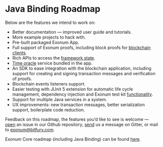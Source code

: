 # Java Binding Roadmap

Below are the features we intend to work on:

* Better documentation — improved user guide and tutorials.
* More example projects to hack with.
* Pre-built packaged Exonum App.
* Full support of Exonum proofs, including block proofs 
  for [blockchain clients](https://exonum.com/doc/version/latest/architecture/clients/).
* Rich APIs to access the [framework state](https://exonum.com/doc/version/latest/architecture/storage/#system-tables).
* [Time oracle](https://exonum.com/doc/version/latest/advanced/time/) service bundled in the app.
* An SDK to ease integration with the blockchain application, including
  support for creating and signing transaction messages and verification of proofs.
* Blockchain events listeners support.
* Easier testing with JUnit 5 extension for automatic life cycle management,
  dependency injection and Exonum test kit [functionality](https://exonum.com/doc/version/latest/advanced/service-testing/).
* Support for multiple Java services in a system.
* UX improvements: new transaction messages, better serialization support, 
  boilerplate code reduction.

Feedback on this roadmap, the features you’d like to see is welcome&nbsp;—
[open](https://github.com/exonum/exonum-java/issues/new)
an issue in our Github repository, [send](https://gitter.im/exonum/exonum-java) us
a message on Gitter, or mail to [exonum@bitfury.com](mailto:exonum@bitfury.com).

Exonum Core roadmap (including Java Binding) can be found [here](https://exonum.com/doc/version/latest/roadmap).
